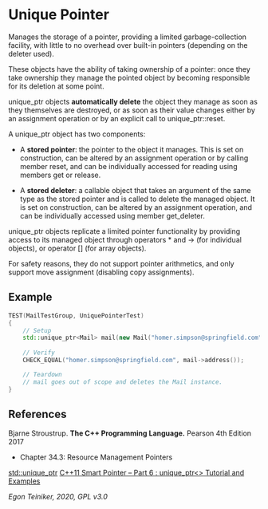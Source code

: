 # Unique Pointer

Manages the storage of a pointer, providing a limited garbage-collection 
facility, with little to no overhead over built-in pointers (depending on 
the deleter used).

These objects have the ability of taking ownership of a pointer: once they 
take ownership they manage the pointed object by becoming responsible for 
its deletion at some point.

unique_ptr objects **automatically delete** the object they manage as soon as 
they themselves are destroyed, or as soon as their value changes either 
by an assignment operation or by an explicit call to unique_ptr::reset.

A unique_ptr object has two components:
* A **stored pointer**: the pointer to the object it manages. This is set 
	on construction, can be altered by an assignment operation or by calling 
	member reset, and can be individually accessed for reading using members 
	get or release.

* A **stored deleter**: a callable object that takes an argument of the same 
	type as the stored pointer and is called to delete the managed object. 
	It is set on construction, can be altered by an assignment operation, 
	and can be individually accessed using member get_deleter.

unique_ptr objects replicate a limited pointer functionality by providing 
access to its managed object through operators * and -> (for individual 
objects), or operator [] (for array objects). 

For safety reasons, they do not support pointer arithmetics, and only support 
move assignment (disabling copy assignments).

## Example

```C++
TEST(MailTestGroup, UniquePointerTest)
{
	// Setup
    std::unique_ptr<Mail> mail(new Mail("homer.simpson@springfield.com"));
    
    // Verify
    CHECK_EQUAL("homer.simpson@springfield.com", mail->address());

	// Teardown
    // mail goes out of scope and deletes the Mail instance.
}
```

## References
Bjarne Stroustrup. **The C++ Programming Language.** Pearson 4th Edition 2017
* Chapter 34.3: Resource Management Pointers

[std::unique_ptr](http://www.cplusplus.com/reference/memory/unique_ptr/)
[C++11 Smart Pointer – Part 6 : unique_ptr<> Tutorial and Examples](https://thispointer.com/c11-unique_ptr-tutorial-and-examples/)

*Egon Teiniker, 2020, GPL v3.0*
